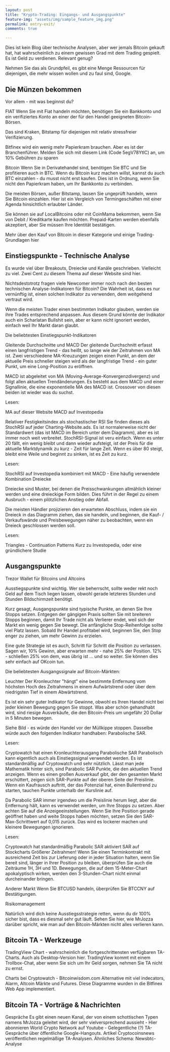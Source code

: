 ```yaml
---
layout: post
title: "Krypto-Trading: Eingangs- und Ausgangspunkte"
feature-img: "assets/img/sample_feature_img.png"
permalink: entry-exit/
comments: true

---
```


Dies ist kein Blog über technische Analysen, aber wer jemals Bitcoin gekauft hat, hat wahrscheinlich zu einem gewissen Grad mit dem Trading gespielt. Es ist Geld zu verdienen. Relevant genug?

Nehmen Sie das als Grundpfeil, es gibt eine Menge Ressourcen für diejenigen, die mehr wissen wollen und zu faul sind, Google.

## Die Münzen bekommen

Vor allem - mit was beginnst du?

FIAT
Wenn Sie mit Fiat handeln möchten, benötigen Sie ein Bankkonto und ein verifiziertes Konto an einer der für den Handel geeigneten Bitcoin-Börsen.

Das sind Kraken, Bitstamp für diejenigen mit relativ stressfreier Verifizierung.

Bitfinex wird ein wenig mehr Papierkram brauchen. Aber es ist der Branchenführer. Melden Sie sich mit diesem Link (Code 5egV78YtlC) an, um 10% Gebühren zu sparen

Bitcoin
Wenn Sie in Derivatehandel sind, benötigen Sie BTC und Sie profitieren auch in BTC. Wenn du Bitcoin kurz machen willst, kannst du auch BTC einzahlen - du musst nicht erst kaufen. Dies ist in Ordnung, wenn Sie nicht den Papierkram haben, um Ihr Bankkonto zu verbinden.


Die meisten Börsen, außer Bitstamp, lassen Sie ungeprüft handeln, wenn Sie Bitcoin einzahlen. Hier ist ein Vergleich von Termingeschäften mit einer Agenda hinsichtlich erlaubter Länder.

Sie können sie auf LocalBitcoins oder mit CoinMama bekommen, wenn Sie von Debit / Kreditkarte kaufen möchten. Prepaid-Karten werden ebenfalls akzeptiert, aber Sie müssen Ihre Identität bestätigen.

Mehr über den Kauf von Bitcoin in dieser Kategorie und einige Trading-Grundlagen hier


## Einstiegspunkte - Technische Analyse

Es wurde viel über Breakouts, Dreiecke und Kanäle geschrieben. Vielleicht zu viel. Zwei Cent zu diesem Thema auf dieser Website sind hier.

Nichtsdestotrotz fragen viele Newcomer immer noch nach den besten technischen Analyse-Indikatoren für Bitcoin? Die Wahrheit ist, dass es nur vernünftig ist, einen solchen Indikator zu verwenden, dem weitgehend vertraut wird.

Wenn die meisten Trader einen bestimmten Indikator glauben, werden sie ihre Trades entsprechend anpassen. Aus diesem Grund könnte der Indikator auch ein Scharlatan Bullshit sein, aber er kann nicht ignoriert werden, einfach weil Ihr Markt daran glaubt.


Die beliebtesten Einstiegspunkt-Indikatoren

Gleitende Durchschnitte und MACD
Der gleitende Durchschnitt erfasst einen langfristigen Trend - das heißt, so lange wie der Zeitrahmen von MA ist. Zwei verschiedene MA-Kreuzungen zeigen einen Punkt, an dem der aktuelle Preis schneller steigen wird als der langfristige Trend - ein guter Punkt, um eine Long-Position zu eröffnen.

MACD ist abgeleitet von MA (Moving-Average-Konvergenzdivergenz) und folgt allen aktuellen Trendänderungen. Es besteht aus dem MACD und einer Signallinie, die eine exponentielle MA des MACD ist. Crossover von diesen beiden ist wieder was du suchst.

Lesen:

MA auf dieser Website
MACD auf Investopedia

Relativer Festigkeitsindex als stochastischer RSI
Sie finden dieses als StochRSI auf jeder Charting-Website.ads. Es ist normalerweise nicht der Standardwert (das ist MACD im Bereich unter dem Diagramm), aber es ist immer noch weit verbreitet. StochRSI-Signal ist veru einfach. Wenn es unter 20 fällt, ein wenig bleibt und dann wieder aufsteigt, ist der Preis für die aktuelle Marktdynamik zu kurz - Zeit für lange Zeit. Wenn es über 80 steigt, bleibt eine Weile und beginnt zu sinken, ist es Zeit zu kurz.

Lesen:

StochRSI auf Investopedia kombiniert mit MACD - Eine häufig verwendete Kombination
Dreiecke


Dreiecke sind Muster, bei denen die Preisschwankungen allmählich kleiner werden und eine dreieckige Form bilden. Dies führt in der Regel zu einem Ausbruch - einem plötzlichen Anstieg oder Abfall.

Die meisten Händler projizieren den erwarteten Abschluss, indem sie ein Dreieck in das Diagramm ziehen, das sie handeln, und beginnen, die Kauf- / Verkaufswände und Preisbewegungen näher zu beobachten, wenn ein Dreieck geschlossen werden soll.

Lesen:

Triangles - Continuation Patterns Kurz zu Investopedia, oder eine gründlichere Studie
## Ausgangspunkte
Trezor Wallet für Bitcoins und Altcoins

Ausstiegspunkte sind wichtig. Wer sie beherrscht, sollte weder rekt noch Geld auf dem Tisch liegen lassen, obwohl gerade letzteres Stunden und Stunden Bildschirmzeit benötigt.

Kurz gesagt, Ausgangspunkte sind typische Punkte, an denen Sie Ihre Stopps setzen. Entgegen der gängigen Praxis sollten Sie mit breiteren Stopps beginnen, damit Ihr Trade nicht als Verlierer endet, weil sich der Markt ein wenig gegen Sie bewegt. Die anfängliche Stop-Reihenfolge sollte viel Platz lassen. Sobald Ihr Handel profitabel wird, beginnen Sie, den Stop enger zu ziehen, um mehr Gewinn zu erzielen.

Eine gute Strategie ist es auch, Schritt für Schritt die Position zu verlassen. Sagen wir, 10% Gewinn, aber erwarten mehr - nahe 25% der Position. 12% - schließen 25% von dem, was übrig ist ... und so weiter. Sie können dies sehr einfach auf OKcoin tun.


Die beliebtesten Ausgangssignale auf Bitcoin-Märkten:

Leuchter
Der Kronleuchter "hängt" eine bestimmte Entfernung vom höchsten Hoch des Zeitrahmens in einem Aufwärtstrend oder über dem niedrigsten Tief in einem Abwärtstrend.

Es ist ein sehr guter Indikator für Gewinne, obwohl es Ihren Handel nicht bei jeder kleinen Bewegung gegen Sie stoppt. Was aber schön gehandhabt wird, sind riesige Ausverkäufe, die den Bitcoin-Preis um ungefähr 20 Dollar in 5 Minuten bewegen.



Siehe Bild - es würde den Handel vor der Müllkippe stoppen. Dasselbe würde auch den folgenden Indikator handhaben: Parabolische SAR.


Lesen:

Cryptowatch hat einen Kronleuchterausgang
Parabolische SAR
Parabolisch kann eigentlich auch als Einstiegssignal verwendet werden. Es ist standardmäßig auf Cryptowatch und sehr nützlich. Lässt man jede Mathematik hinter sich, sind Parabolic SAR Punkte, die den aktuellen Trend anzeigen. Wenn es einen großen Ausverkauf gibt, der den gesamten Markt erschüttert, zeigen sich SAR-Punkte auf der oberen Seite der Preislinie. Wenn ein Kaufrausch auftritt, der das Potenzial hat, einen Bullentrend zu starten, tauchen Punkte unterhalb der Kurslinie auf.

Da Parabolic SAR immer irgendwo um die Preislinie herum liegt, aber die Entfernung hält, kann es verwendet werden, um Ihre Stopps zu setzen. Aber achten Sie auf die Anzeigeeinstellungen. Wenn Sie Ihre Position gerade geöffnet haben und weite Stopps haben möchten, setzen Sie den SAR-Max-Schrittwert auf 0,015 zurück. Das wird es lockerer machen und kleinere Bewegungen ignorieren.



Lesen:

Cryptowatch hat standardmäßig Parabolic SAR aktiviert
SAR auf Stockcharts
Größerer Zeitrahmen!
Wenn Sie einen Terminkontrakt mit ausreichend Zeit bis zur Lieferung oder in jeder Situation halten, wenn Sie bereit sind, länger in Ihrer Position zu bleiben, überprüfen Sie auch die Zeiträume 1H, 3H und 1D. Bewegungen, die auf dem 15-Meter-Chart apokalyptisch wirken, werden den 3-Stunden-Chart nicht einmal durcheinander bringen.

Anderer Markt
Wenn Sie BTCUSD handeln, überprüfen Sie BTCCNY auf Bestätigungen.

Risikomanagement


Natürlich wird dich keine Ausstiegsstrategie retten, wenn du dir 100% sicher bist, dass es diesmal sehr gut läuft. Sehen Sie hier, wie MrJozza darüber spricht, wie man auf den Bitcoin-Märkten nicht alles verlieren kann.


## Bitcoin TA - Werkzeuge

TradingView Chart - wahrscheinlich die fortgeschrittensten verfügbaren TA-Charts. Auch als Desktop-Version hier. TradingView kommt mit einem Trollbox-Chat, aber wenn Sie sich um Ihr Geld sorgen, nehmen Sie TA nicht zu ernst.

Charts bei Cryptowatch - Bitcoinwisdom.com Alternative mit viel indecators, Alarm, Altcoin Märkte und Futures. Diese Diagramme wurden in die Bitfinex Web App implementiert.
## Bitcoin TA - Vorträge & Nachrichten

Gespräche
Es gibt einen neuen Kanal, der von einem schottischen Typen namens MrJozza geleitet wird, der sehr vielversprechend aussieht - Hier abonnieren
World Crypto Network auf Youtube - Gelegentliche (?) TA-Gespräche über öffentliche Google-Hangouts.
Artikel
Cryptocoinsnews veröffentlichen regelmäßige TA-Analysen.
Ähnliches Schema: Newsbtc-Analyse
